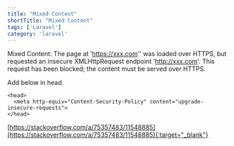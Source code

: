 ```yaml
---
title: "Mixed Content"
shortTitle: "Mixed Content"
tags: ['Laravel']
category: 'laravel'
---
```


Mixed Content: The page at 'https://xxx.com'' was loaded over HTTPS, but requested an insecure XMLHttpRequest endpoint 'http://xxx.com'. This request has been blocked; the content must be served over HTTPS.

Add below in head.

```
<head>
  <meta http-equiv="Content-Security-Policy" content="upgrade-insecure-requests">
</head>
```

[https://stackoverflow.com/a/75357483/11548885](https://stackoverflow.com/a/75357483/11548885){:target="_blank"}
